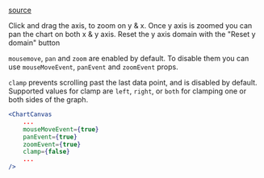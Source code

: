 [source](https://github.com/kossidts/react-stockcharts/blob/master/docs/lib/charts/CandleStickChartWithZoomPan.js)

<!-- , [codesandbox](https://codesandbox.io/s/github/rrag/react-stockcharts-examples2/tree/master/examples/CandleStickChartWithZoomPan) -->

Click and drag the axis, to zoom on y & x. Once y axis is zoomed you can pan the chart on both x & y axis. Reset
the y axis domain with the "Reset y domain" button

`mousemove`, `pan` and `zoom` are enabled by default. To disable them you can use `mouseMoveEvent`, `panEvent` and
`zoomEvent` props.

`clamp` prevents scrolling past the last data point, and is disabled by default. Supported values for clamp are
`left`, `right`, or `both` for clamping one or both sides of the graph.

```jsx
<ChartCanvas
    ...
    mouseMoveEvent={true}
    panEvent={true}
    zoomEvent={true}
    clamp={false}
    ...
/>
```
